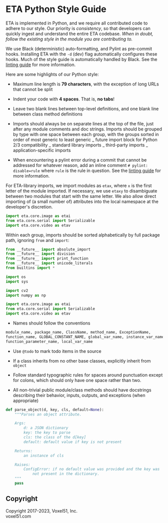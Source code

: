 # ETA Python Style Guide

ETA is implemented in Python, and we require all contributed code to adhere to
our style. Our priority is _consistency_, so that developers can quickly ingest
and understand the entire ETA codebase. _When in doubt, follow the existing
style in the module you are contributing to._

We use Black (deterministic) auto-formatting, and Pylint as pre-commit hooks.
Installing ETA with the `-d` (dev) flag automatically configures these hooks.
Much of the style guide is automatically handled by Black. See the
[linting guide](https://github.com/voxel51/eta/blob/develop/docs/linting_guide.md)
for more information.

Here are some highlights of our Python style:

-   Maximum line length is **79 characters**, with the exception of long URLs
    that cannot be split

-   Indent your code with **4 spaces**. That is, **no tabs**!

-   Leave two blank lines between top-level definitions, and one blank line
    between class method definitions

-   Imports should always be on separate lines at the top of the file, just
    after any module comments and doc strings. Imports should be grouped by
    type with one space between each group, with the groups sorted in order of
    most generic to least generic _ future import block for Python 2/3
    compatibility _ standard library imports _ third-party imports _
    application-specific imports

-   When encountering a pylint error during a commit that cannot be addressed
    for whatever reason, add an inline comment `# pylint: disable=rule` where
    `rule` is the rule in question. See the
    [linting guide](https://github.com/voxel51/eta/blob/develop/docs/linting_guide.md)
    for more information.

For ETA-library imports, we import modules as `etax`, where `x` is the first
letter of the module imported. If necessary, we use `etaxy` to disambiguate
between two modules that start with the same letter. We also allow direct
importing of (a small number of) attributes into the local namespace at the
developer's discretion.

```py
import eta.core.image as etai
from eta.core.serial import Serializable
import eta.core.video as etav
```

Within each group, imports should be sorted alphabetically by full package
path, ignoring `from` and `import`:

```py
from __future__ import absolute_import
from __future__ import division
from __future__ import print_function
from __future__ import unicode_literals
from builtins import *

import os
import sys

import cv2
import numpy as np

import eta.core.image as etai
from eta.core.serial import Serializable
import eta.core.video as etav
```

-   Names should follow the conventions

```py
module_name, package_name, ClassName, method_name, ExceptionName,
function_name, GLOBAL_CONSTANT_NAME, global_var_name, instance_var_name,
function_parameter_name, local_var_name
```

-   Use `@todo` to mark todo items in the source

-   If a class inherits from no other base classes, explicitly inherit from
    `object`

-   Follow standard typographic rules for spaces around punctuation except for
    colons, which should only have one space rather than two.

-   All non-trivial public module/class methods should have docstrings
    describing their behavior, inputs, outputs, and exceptions (when
    appropriate)

```py
def parse_object(d, key, cls, default=None):
    """Parses an object attribute.

    Args:
        d: a JSON dictionary
        key: the key to parse
        cls: the class of the d[key]
        default: default value if key is not present

    Returns:
        an instance of cls

    Raises:
        ConfigError: if no default value was provided and the key was
            not present in the dictionary.
    """
    pass
```

## Copyright

Copyright 2017-2023, Voxel51, Inc.<br> voxel51.com

